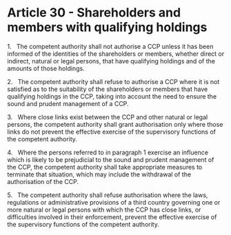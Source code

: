 # Article 30 - Shareholders and members with qualifying holdings


1.   The competent authority shall not authorise a CCP unless it has been informed of the identities of the shareholders or members, whether direct or indirect, natural or legal persons, that have qualifying holdings and of the amounts of those holdings.

2.   The competent authority shall refuse to authorise a CCP where it is not satisfied as to the suitability of the shareholders or members that have qualifying holdings in the CCP, taking into account the need to ensure the sound and prudent management of a CCP.

3.   Where close links exist between the CCP and other natural or legal persons, the competent authority shall grant authorisation only where those links do not prevent the effective exercise of the supervisory functions of the competent authority.

4.   Where the persons referred to in paragraph 1 exercise an influence which is likely to be prejudicial to the sound and prudent management of the CCP, the competent authority shall take appropriate measures to terminate that situation, which may include the withdrawal of the authorisation of the CCP.

5.   The competent authority shall refuse authorisation where the laws, regulations or administrative provisions of a third country governing one or more natural or legal persons with which the CCP has close links, or difficulties involved in their enforcement, prevent the effective exercise of the supervisory functions of the competent authority.
